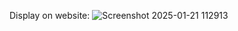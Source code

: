Display on website:
![Screenshot 2025-01-21 112913](https://github.com/user-attachments/assets/202f836f-7287-4aba-b0cf-5e2684b70b68)
